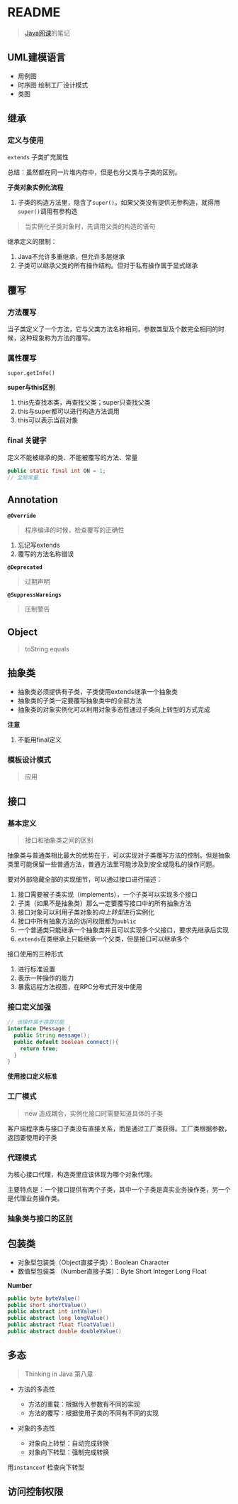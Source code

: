 # README

> [Java网课]()的笔记

## UML建模语言

- 用例图
- 时序图 绘制工厂设计模式
- 类图


## 继承

### 定义与使用

`extends` 子类扩充属性

总结：虽然都在同一片堆内存中，但是也分父类与子类的区别。

**子类对象实例化流程**

1. 子类的构造方法里，隐含了`super()`。如果父类没有提供无参构造，就得用`super()`调用有参构造

> 当实例化子类对象时，先调用父类的构造的语句


继承定义的限制：
1. Java不允许多重继承，但允许多层继承
2. 子类可以继承父类的所有操作结构。但对于私有操作属于显式继承

## 覆写

### 方法覆写

当子类定义了一个方法，它与父类方法名称相同，参数类型及个数完全相同的时候，这种现象称为方法的覆写。

### 属性覆写

```
super.getInfo()
```

**super与this区别**

1. this先查找本类，再查找父类；super只查找父类
2. this与super都可以进行构造方法调用
3. this可以表示当前对象

### final 关键字

定义不能被继承的类、不能被覆写的方法、常量

```java
public static final int ON = 1;
// 全局常量
```

## Annotation

**`@Override`**
> 程序编译的时候，检查覆写的正确性

1. 忘记写extends
2. 覆写的方法名称错误

**`@Deprecated`**
> 过期声明


**`@SuppressWarnings`**
> 压制警告

## Object

> toString equals

## 抽象类

- 抽象类必须提供有子类，子类使用extends继承一个抽象类
- 抽象类的子类一定要覆写抽象类中的全部方法
- 抽象类的对象实例化可以利用对象多态性通过子类向上转型的方式完成

**注意**
1. 不能用final定义

### 模板设计模式

> 应用

## 接口

### 基本定义

> 接口和抽象类之间的区别

抽象类与普通类相比最大的优势在于，可以实现对子类覆写方法的控制。但是抽象类里可能保留一些普通方法，普通方法里可能涉及到安全或隐私的操作问题。

要对外部隐藏全部的实现细节，可以通过接口进行描述：
1. 接口需要被子类实现（implements），一个子类可以实现多个接口
2. 子类（如果不是抽象类）那么一定要覆写接口中的所有抽象方法
3. 接口对象可以利用子类对象的*向上转型*进行实例化
4. 接口中所有抽象方法的访问权限都为`public`
5. 一个普通类只能继承一个抽象类并且可以实现多个父接口，要求先继承后实现
6. `extends`在类继承上只能继承一个父类，但是接口可以继承多个

接口使用的三种形式
1. 进行标准设置
2. 表示一种操作的能力
3. 暴露远程方法视图，在RPC分布式开发中使用 

### 接口定义加强

```java
// 该操作属于挽救功能
interface IMessage {
  public String message();
  public default boolean connect(){
    return true;
  }
}
```

**使用接口定义标准**


### 工厂模式

> new 造成耦合，实例化接口时需要知道具体的子类

客户端程序类与接口子类没有直接关系，而是通过工厂类获得。工厂类根据参数，返回要使用的子类

### 代理模式

为核心接口代理，构造类里应该体现为哪个对象代理。

主要特点是：一个接口提供有两个子类，其中一个子类是真实业务操作类，另一个是代理业务操作类。

### 抽象类与接口的区别



## 包装类

- 对象型包装类（Object直接子类）：Boolean Character
- 数值型包装类 （Number直接子类）：Byte Short Integer Long Float

**Number**
```java
public byte byteValue()
public short shortValue()
public abstract int intValue()
public abstract long longValue()
public abstract float floatValue()
public abstract double doubleValue()
```

## 多态

> Thinking in Java 第八章

- 方法的多态性
  - 方法的重载：根据传入参数有不同的实现
  - 方法的覆写：根据使用子类的不同有不同的实现

- 对象的多态性
  - 对象向上转型：自动完成转换
  - 对象向下转型：强制完成转换

用`instanceof` 检查向下转型

## 访问控制权限
